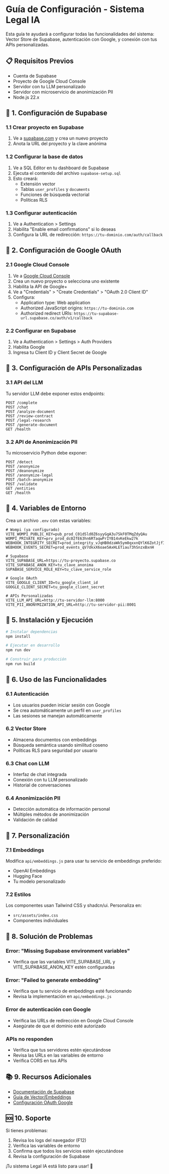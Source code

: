 # Guía de Configuración - Sistema Legal IA

Esta guía te ayudará a configurar todas las funcionalidades del sistema: Vector Store de Supabase, autenticación con Google, y conexión con tus APIs personalizadas.

## 📋 Requisitos Previos

- Cuenta de Supabase
- Proyecto de Google Cloud Console
- Servidor con tu LLM personalizado
- Servidor con microservicio de anonimización PII
- Node.js 22.x

## 🔧 1. Configuración de Supabase

### 1.1 Crear proyecto en Supabase
1. Ve a [supabase.com](https://supabase.com) y crea un nuevo proyecto
2. Anota la URL del proyecto y la clave anónima

### 1.2 Configurar la base de datos
1. Ve a SQL Editor en tu dashboard de Supabase
2. Ejecuta el contenido del archivo `supabase-setup.sql`
3. Esto creará:
   - Extensión vector
   - Tablas `user_profiles` y `documents`
   - Funciones de búsqueda vectorial
   - Políticas RLS

### 1.3 Configurar autenticación
1. Ve a Authentication > Settings
2. Habilita "Enable email confirmations" si lo deseas
3. Configura la URL de redirección: `https://tu-dominio.com/auth/callback`

## 🔐 2. Configuración de Google OAuth

### 2.1 Google Cloud Console
1. Ve a [Google Cloud Console](https://console.cloud.google.com)
2. Crea un nuevo proyecto o selecciona uno existente
3. Habilita la API de Google+ 
4. Ve a "Credentials" > "Create Credentials" > "OAuth 2.0 Client ID"
5. Configura:
   - Application type: Web application
   - Authorized JavaScript origins: `https://tu-dominio.com`
   - Authorized redirect URIs: `https://tu-supabase-url.supabase.co/auth/v1/callback`

### 2.2 Configurar en Supabase
1. Ve a Authentication > Settings > Auth Providers
2. Habilita Google
3. Ingresa tu Client ID y Client Secret de Google

## 🤖 3. Configuración de APIs Personalizadas

### 3.1 API del LLM
Tu servidor LLM debe exponer estos endpoints:

```
POST /complete
POST /chat
POST /analyze-document
POST /review-contract
POST /legal-research
POST /generate-document
GET /health
```

### 3.2 API de Anonimización PII
Tu microservicio Python debe exponer:

```
POST /detect
POST /anonymize
POST /deanonymize
POST /anonymize-legal
POST /batch-anonymize
POST /validate
GET /entities
GET /health
```

## 🔑 4. Variables de Entorno

Crea un archivo `.env` con estas variables:

```env
# Wompi (ya configurado)
VITE_WOMPI_PUBLIC_KEY=pub_prod_C01dSld0Z6syyGgA3u7SkF0TMqZdyQAu
WOMPI_PRIVATE_KEY=prv_prod_dc02fE63hn6RTaqwPrIYB14vKeEkw27k
WEBHOOK_INTEGRITY_SECRET=prod_integrity_vJqHB0dzaWk5ym0qxxnQYlK6ZotJjfIz
WEBHOOK_EVENTS_SECRET=prod_events_qV7dkxX6oae5AxHLETiau73hSnzxBxnH

# Supabase
VITE_SUPABASE_URL=https://tu-proyecto.supabase.co
VITE_SUPABASE_ANON_KEY=tu_clave_anonima
SUPABASE_SERVICE_ROLE_KEY=tu_clave_service_role

# Google OAuth
VITE_GOOGLE_CLIENT_ID=tu_google_client_id
GOOGLE_CLIENT_SECRET=tu_google_client_secret

# APIs Personalizadas
VITE_LLM_API_URL=http://tu-servidor-llm:8000
VITE_PII_ANONYMIZATION_API_URL=http://tu-servidor-pii:8001
```

## 🚀 5. Instalación y Ejecución

```bash
# Instalar dependencias
npm install

# Ejecutar en desarrollo
npm run dev

# Construir para producción
npm run build
```

## 📱 6. Uso de las Funcionalidades

### 6.1 Autenticación
- Los usuarios pueden iniciar sesión con Google
- Se crea automáticamente un perfil en `user_profiles`
- Las sesiones se manejan automáticamente

### 6.2 Vector Store
- Almacena documentos con embeddings
- Búsqueda semántica usando similitud coseno
- Políticas RLS para seguridad por usuario

### 6.3 Chat con LLM
- Interfaz de chat integrada
- Conexión con tu LLM personalizado
- Historial de conversaciones

### 6.4 Anonimización PII
- Detección automática de información personal
- Múltiples métodos de anonimización
- Validación de calidad

## 🔧 7. Personalización

### 7.1 Embeddings
Modifica `api/embeddings.js` para usar tu servicio de embeddings preferido:
- OpenAI Embeddings
- Hugging Face
- Tu modelo personalizado

### 7.2 Estilos
Los componentes usan Tailwind CSS y shadcn/ui. Personaliza en:
- `src/assets/index.css`
- Componentes individuales

## 🐛 8. Solución de Problemas

### Error: "Missing Supabase environment variables"
- Verifica que las variables VITE_SUPABASE_URL y VITE_SUPABASE_ANON_KEY estén configuradas

### Error: "Failed to generate embedding"
- Verifica que tu servicio de embeddings esté funcionando
- Revisa la implementación en `api/embeddings.js`

### Error de autenticación con Google
- Verifica las URLs de redirección en Google Cloud Console
- Asegúrate de que el dominio esté autorizado

### APIs no responden
- Verifica que tus servidores estén ejecutándose
- Revisa las URLs en las variables de entorno
- Verifica CORS en tus APIs

## 📚 9. Recursos Adicionales

- [Documentación de Supabase](https://supabase.com/docs)
- [Guía de Vector/Embeddings](https://supabase.com/docs/guides/ai)
- [Configuración OAuth Google](https://supabase.com/docs/guides/auth/social-login/auth-google)

## 🆘 10. Soporte

Si tienes problemas:
1. Revisa los logs del navegador (F12)
2. Verifica las variables de entorno
3. Confirma que todos los servicios estén ejecutándose
4. Revisa la configuración de Supabase

¡Tu sistema Legal IA está listo para usar! 🎉
